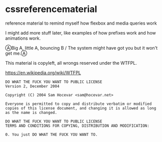 # cssreferencematerial
reference material to remind myself how flexbox and media queries work

I might add more stuff later, like examples of how prefixes work and how animations work.


ⒶBig A, little A, bouncing B / The system might have got you but it won't get me.Ⓐ


This material is copyleft, all wrongs reserved under the WTFPL. 

https://en.wikipedia.org/wiki/WTFPL

```
DO WHAT THE FUCK YOU WANT TO PUBLIC LICENSE
Version 2, December 2004
 
Copyright (C) 2004 Sam Hocevar <sam@hocevar.net>

Everyone is permitted to copy and distribute verbatim or modified
copies of this license document, and changing it is allowed as long
as the name is changed.
 
DO WHAT THE FUCK YOU WANT TO PUBLIC LICENSE
TERMS AND CONDITIONS FOR COPYING, DISTRIBUTION AND MODIFICATION:

0. You just DO WHAT THE FUCK YOU WANT TO.
```
